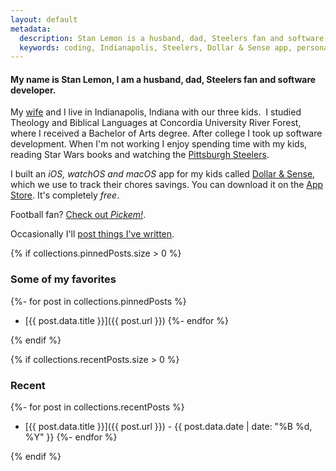 ```yaml
---
layout: default
metadata:
  description: Stan Lemon is a husband, dad, Steelers fan and software developer from Indianapolis. Read about technology, software development, budgeting, and life with a family.
  keywords: coding, Indianapolis, Steelers, Dollar & Sense app, personal, technology, family
---
```


<div class="text-center">
<h4>My name is Stan Lemon, I am a husband, dad, Steelers fan and software developer.</h4>
</div>

My [wife](https://saralemon.com) and I live in Indianapolis, Indiana with our three kids.  I studied Theology and Biblical Languages at Concordia University River Forest, where I received a Bachelor of Arts degree.  After college I took up software development.  When I'm not working I enjoy spending time with my kids, reading Star Wars books and watching the [Pittsburgh Steelers](https://steelers.com).

I built an *iOS, watchOS and macOS* app for my kids called [Dollar & Sense](http://dollarandsense.app), which we use to track their chores savings. You can download it on the [App Store](https://apps.apple.com/us/app/dollar-sense/id1631766637?itsct=apps_box_badge&itscg=30200). It's completely *free*.

Football fan? [Check out _Pickem!_](http://pickem.stanlemon.com).

Occasionally I'll [post things I've written](/page/1).

{% if collections.pinnedPosts.size > 0 %}

### Some of my favorites
{%- for post in collections.pinnedPosts %}
- [{{ post.data.title }}]({{ post.url }})
{%- endfor %}

{% endif %}

{% if collections.recentPosts.size > 0 %}

### Recent
{%- for post in collections.recentPosts %}
- [{{ post.data.title }}]({{ post.url }}) - {{ post.data.date | date: "%B %d, %Y" }}
{%- endfor %}

{% endif %}
